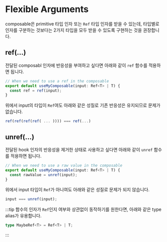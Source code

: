 # Flexible Arguments

composable은 primitive 타입 인자 또는 `Ref` 타입 인자를 받을 수 있는데, 타입별로 인자를 구분하는 것보다는 2가지 타입을 모두 받을 수 있도록 구현하는 것을 권장합니다.

## ref(...)

전달된 composabl 인자에 반응성을 부여하고 싶다면 아래와 같이 `ref` 함수를 적용하면 됩니다.

```js
// When we need to use a ref in the composable
export default useMyComposable(input: Ref<T> | T) {
  const ref = ref(input);
}
```

위에서 input의 타입이 `Ref`여도 아래와 같은 성질로 기존 반응성은 유지되므로 문제가 없습니다.

```js
ref(ref(ref(ref( ... )))) === ref(...)
```

## unref(...)

전달된 hook 인자의 반응성을 제거한 상태로 사용하고 싶다면 아래와 같이 `unref` 함수를 적용하면 됩니다.

```js
// When we need to use a raw value in the composable
export default useMyComposable(input: Ref<T> | T) {
  const rawValue = unref(input);
}
```

위에서 input 타입이 `Ref`가 아니여도 아래와 같은 성질로 문제가 되지 않습니다.

```js
input === unref(input);
```

:::tip
함수의 인자가 `Ref`인지 여부와 상관없이 동작하기를 원한다면, 아래와 같은 type alias가 유용합니다.

```ts
type MaybeRef<T> = Ref<T> | T;
```

:::
